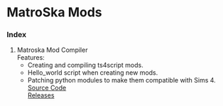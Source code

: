 # MatroSka Mods


### Index
1. Matroska Mod Compiler  
   Features:
   * Creating and compiling ts4script mods.
   * Hello_world script when creating new mods.
   * Patching python modules to make them compatible with Sims 4.  
   [Source Code](https://github.com/MatroSkaMods/MMC)  
   [Releases](https://github.com/MatroSkaMods/MMC/releases)

